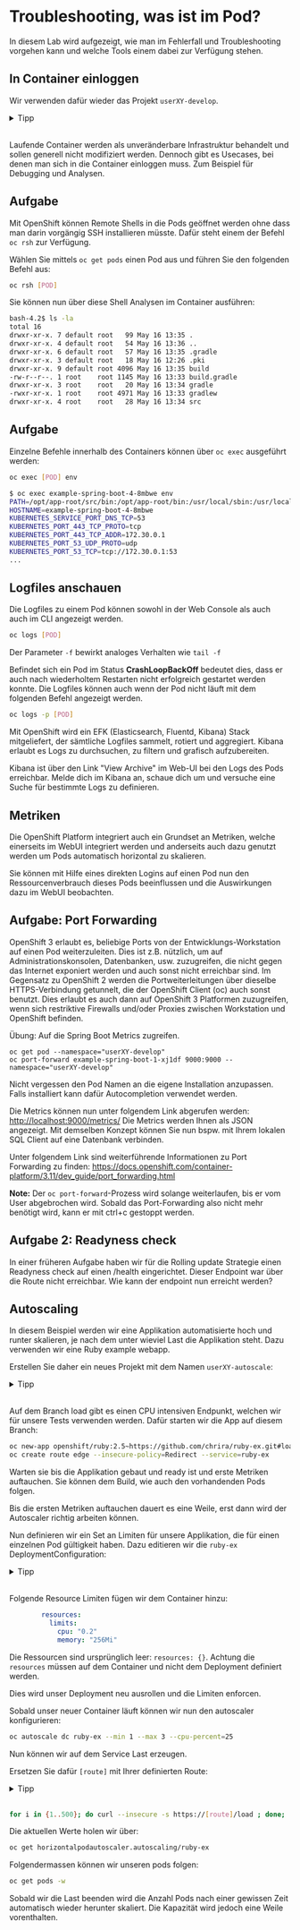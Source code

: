 # Troubleshooting, was ist im Pod?

In diesem Lab wird aufgezeigt, wie man im Fehlerfall und Troubleshooting vorgehen kann und welche Tools einem dabei zur Verfügung stehen.

## In Container einloggen

Wir verwenden dafür wieder das Projekt `userXY-develop`.
<details><summary>Tipp</summary>oc project userXY-develop</details><br/>

Laufende Container werden als unveränderbare Infrastruktur behandelt und sollen generell nicht modifiziert werden. Dennoch gibt es Usecases, bei denen man sich in die Container einloggen muss. Zum Beispiel für Debugging und Analysen.

## Aufgabe

Mit OpenShift können Remote Shells in die Pods geöffnet werden ohne dass man darin vorgängig SSH installieren müsste. Dafür steht einem der Befehl `oc rsh` zur Verfügung.

Wählen Sie mittels `oc get pods` einen Pod aus und führen Sie den folgenden Befehl aus:

```bash
oc rsh [POD]
```

Sie können nun über diese Shell Analysen im Container ausführen:

```bash
bash-4.2$ ls -la
total 16
drwxr-xr-x. 7 default root   99 May 16 13:35 .
drwxr-xr-x. 4 default root   54 May 16 13:36 ..
drwxr-xr-x. 6 default root   57 May 16 13:35 .gradle
drwxr-xr-x. 3 default root   18 May 16 12:26 .pki
drwxr-xr-x. 9 default root 4096 May 16 13:35 build
-rw-r--r--. 1 root    root 1145 May 16 13:33 build.gradle
drwxr-xr-x. 3 root    root   20 May 16 13:34 gradle
-rwxr-xr-x. 1 root    root 4971 May 16 13:33 gradlew
drwxr-xr-x. 4 root    root   28 May 16 13:34 src
```

## Aufgabe

Einzelne Befehle innerhalb des Containers können über `oc exec` ausgeführt werden:

```bash
oc exec [POD] env
```

```bash
$ oc exec example-spring-boot-4-8mbwe env
PATH=/opt/app-root/src/bin:/opt/app-root/bin:/usr/local/sbin:/usr/local/bin:/usr/sbin:/usr/bin:/sbin:/bin
HOSTNAME=example-spring-boot-4-8mbwe
KUBERNETES_SERVICE_PORT_DNS_TCP=53
KUBERNETES_PORT_443_TCP_PROTO=tcp
KUBERNETES_PORT_443_TCP_ADDR=172.30.0.1
KUBERNETES_PORT_53_UDP_PROTO=udp
KUBERNETES_PORT_53_TCP=tcp://172.30.0.1:53
...
```

## Logfiles anschauen

Die Logfiles zu einem Pod können sowohl in der Web Console als auch auch im CLI angezeigt werden.

```bash
oc logs [POD]
```

Der Parameter `-f` bewirkt analoges Verhalten wie `tail -f`

Befindet sich ein Pod im Status **CrashLoopBackOff** bedeutet dies, dass er auch nach wiederholtem Restarten nicht erfolgreich gestartet werden konnte. Die Logfiles können auch wenn der Pod nicht läuft mit dem folgenden Befehl angezeigt werden.

```bash
oc logs -p [POD]
```

Mit OpenShift wird ein EFK (Elasticsearch, Fluentd, Kibana) Stack mitgeliefert, der sämtliche Logfiles sammelt, rotiert und aggregiert. Kibana erlaubt es Logs zu durchsuchen, zu filtern und grafisch aufzubereiten.

Kibana ist über den Link "View Archive" im Web-UI bei den Logs des Pods erreichbar. Melde dich im Kibana an, schaue dich um und versuche eine Suche für bestimmte Logs zu definieren.

## Metriken

Die OpenShift Platform integriert auch ein Grundset an Metriken, welche einerseits im WebUI integriert werden und anderseits auch dazu genutzt werden um Pods automatisch horizontal zu skalieren.

Sie können mit Hilfe eines direkten Logins auf einen Pod nun den Ressourcenverbrauch dieses Pods beeinflussen und die Auswirkungen dazu im WebUI beobachten.

## Aufgabe: Port Forwarding

OpenShift 3 erlaubt es, beliebige Ports von der Entwicklungs-Workstation auf einen Pod weiterzuleiten. Dies ist z.B. nützlich, um auf Administrationskonsolen, Datenbanken, usw. zuzugreifen, die nicht gegen das Internet exponiert werden und auch sonst nicht erreichbar sind. Im Gegensatz zu OpenShift 2 werden die Portweiterleitungen über dieselbe HTTPS-Verbindung getunnelt, die der OpenShift Client (oc) auch sonst benutzt. Dies erlaubt es auch dann auf OpenShift 3 Platformen zuzugreifen, wenn sich restriktive Firewalls und/oder Proxies zwischen Workstation und OpenShift befinden.

Übung: Auf die Spring Boot Metrics zugreifen.

```
oc get pod --namespace="userXY-develop"
oc port-forward example-spring-boot-1-xj1df 9000:9000 --namespace="userXY-develop"
```

Nicht vergessen den Pod Namen an die eigene Installation anzupassen. Falls installiert kann dafür Autocompletion verwendet werden.

Die Metrics können nun unter folgendem Link abgerufen werden: [http://localhost:9000/metrics/](http://localhost:9000/metrics/) Die Metrics werden Ihnen als JSON angezeigt. Mit demselben Konzept können Sie nun bspw. mit Ihrem lokalen SQL Client auf eine Datenbank verbinden.

Unter folgendem Link sind weiterführende Informationen zu Port Forwarding zu finden: https://docs.openshift.com/container-platform/3.11/dev_guide/port_forwarding.html

**Note:** Der `oc port-forward`-Prozess wird solange weiterlaufen, bis er vom User abgebrochen wird. Sobald das Port-Forwarding also nicht mehr benötigt wird, kann er mit ctrl+c gestoppt werden.

## Aufgabe 2: Readyness check

In einer früheren Aufgabe haben wir für die Rolling update Strategie einen Readyness check auf einen /health eingerichtet. Dieser Endpoint war über die Route nicht erreichbar. Wie kann der endpoint nun erreicht werden?

## Autoscaling

In diesem Beispiel werden wir eine Applikation automatisierte hoch und runter skalieren, je nach dem unter wieviel Last die Applikation steht. Dazu verwenden wir eine Ruby example webapp.

Erstellen Sie daher ein neues Projekt mit dem Namen `userXY-autoscale`:
<details><summary>Tipp</summary>oc new-project userXY-autoscale</details><br/>

Auf dem Branch load gibt es einen CPU intensiven Endpunkt, welchen wir für unsere Tests verwenden werden. Dafür starten wir die App auf diesem Branch:

```bash
oc new-app openshift/ruby:2.5~https://github.com/chrira/ruby-ex.git#load
oc create route edge --insecure-policy=Redirect --service=ruby-ex
```

Warten sie bis die Applikation gebaut und ready ist und erste Metriken auftauchen. Sie können dem Build, wie auch den vorhandenden Pods folgen.

Bis die ersten Metriken auftauchen dauert es eine Weile, erst dann wird der Autoscaler richtig arbeiten können.

Nun definieren wir ein Set an Limiten für unsere Applikation, die für einen einzelnen Pod gültigkeit haben.
Dazu editieren wir die `ruby-ex` DeploymentConfiguration:
<details><summary>Tipp</summary>oc edit dc ruby-ex</details><br/>

Folgende Resource Limiten fügen wir dem Container hinzu:

```yaml
        resources:
          limits:
            cpu: "0.2"
            memory: "256Mi"
```

Die Ressourcen sind ursprünglich leer: `resources: {}`. Achtung die `resources` müssen auf dem Container und nicht dem Deployment definiert werden.

Dies wird unser Deployment neu ausrollen und die Limiten enforcen.

Sobald unser neuer Container läuft können wir nun den autoscaler konfigurieren:

```bash
oc autoscale dc ruby-ex --min 1 --max 3 --cpu-percent=25
```

Nun können wir auf dem Service Last erzeugen.

Ersetzen Sie dafür `[route]` mit Ihrer definierten Route:
<details><summary>Tipp</summary>oc get route</details><br/>

```bash
for i in {1..500}; do curl --insecure -s https://[route]/load ; done;
```

Die aktuellen Werte holen wir über:

```bash
oc get horizontalpodautoscaler.autoscaling/ruby-ex
```

Folgendermassen können wir unseren pods folgen:

```bash
oc get pods -w
```

Sobald wir die Last beenden wird die Anzahl Pods nach einer gewissen Zeit automatisch wieder herunter skaliert. Die Kapazität wird jedoch eine Weile vorenthalten.
